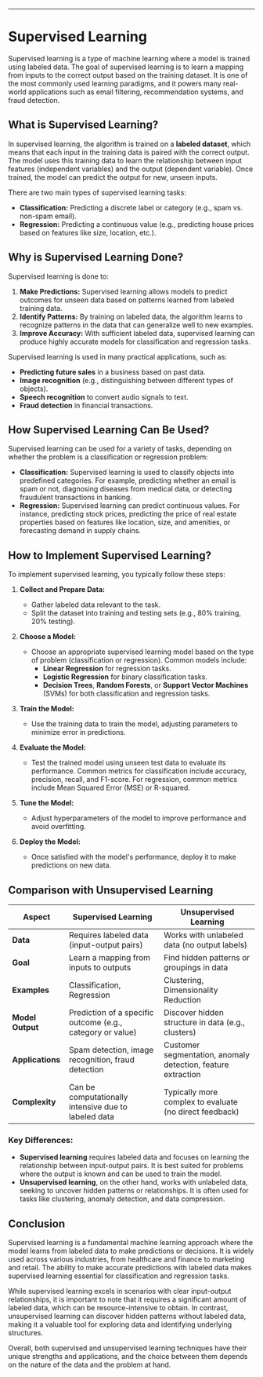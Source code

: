 ---

# Supervised Learning

Supervised learning is a type of machine learning where a model is trained using labeled data. The goal of supervised learning is to learn a mapping from inputs to the correct output based on the training dataset. It is one of the most commonly used learning paradigms, and it powers many real-world applications such as email filtering, recommendation systems, and fraud detection.

## What is Supervised Learning?

In supervised learning, the algorithm is trained on a **labeled dataset**, which means that each input in the training data is paired with the correct output. The model uses this training data to learn the relationship between input features (independent variables) and the output (dependent variable). Once trained, the model can predict the output for new, unseen inputs.

There are two main types of supervised learning tasks:
- **Classification:** Predicting a discrete label or category (e.g., spam vs. non-spam email).
- **Regression:** Predicting a continuous value (e.g., predicting house prices based on features like size, location, etc.).

## Why is Supervised Learning Done?

Supervised learning is done to:
1. **Make Predictions:** Supervised learning allows models to predict outcomes for unseen data based on patterns learned from labeled training data.
2. **Identify Patterns:** By training on labeled data, the algorithm learns to recognize patterns in the data that can generalize well to new examples.
3. **Improve Accuracy:** With sufficient labeled data, supervised learning can produce highly accurate models for classification and regression tasks.

Supervised learning is used in many practical applications, such as:
- **Predicting future sales** in a business based on past data.
- **Image recognition** (e.g., distinguishing between different types of objects).
- **Speech recognition** to convert audio signals to text.
- **Fraud detection** in financial transactions.

## How Supervised Learning Can Be Used?

Supervised learning can be used for a variety of tasks, depending on whether the problem is a classification or regression problem:
- **Classification:** Supervised learning is used to classify objects into predefined categories. For example, predicting whether an email is spam or not, diagnosing diseases from medical data, or detecting fraudulent transactions in banking.
- **Regression:** Supervised learning can predict continuous values. For instance, predicting stock prices, predicting the price of real estate properties based on features like location, size, and amenities, or forecasting demand in supply chains.

## How to Implement Supervised Learning?

To implement supervised learning, you typically follow these steps:

1. **Collect and Prepare Data:**
   - Gather labeled data relevant to the task.
   - Split the dataset into training and testing sets (e.g., 80% training, 20% testing).

2. **Choose a Model:**
   - Choose an appropriate supervised learning model based on the type of problem (classification or regression). Common models include:
     - **Linear Regression** for regression tasks.
     - **Logistic Regression** for binary classification tasks.
     - **Decision Trees**, **Random Forests**, or **Support Vector Machines** (SVMs) for both classification and regression tasks.

3. **Train the Model:**
   - Use the training data to train the model, adjusting parameters to minimize error in predictions.

4. **Evaluate the Model:**
   - Test the trained model using unseen test data to evaluate its performance. Common metrics for classification include accuracy, precision, recall, and F1-score. For regression, common metrics include Mean Squared Error (MSE) or R-squared.

5. **Tune the Model:**
   - Adjust hyperparameters of the model to improve performance and avoid overfitting.

6. **Deploy the Model:**
   - Once satisfied with the model's performance, deploy it to make predictions on new data.

## Comparison with Unsupervised Learning

| Aspect                   | Supervised Learning                    | Unsupervised Learning                      |
|--------------------------|----------------------------------------|--------------------------------------------|
| **Data**                 | Requires labeled data (input-output pairs) | Works with unlabeled data (no output labels) |
| **Goal**                 | Learn a mapping from inputs to outputs | Find hidden patterns or groupings in data |
| **Examples**             | Classification, Regression              | Clustering, Dimensionality Reduction       |
| **Model Output**         | Prediction of a specific outcome (e.g., category or value) | Discover hidden structure in data (e.g., clusters) |
| **Applications**         | Spam detection, image recognition, fraud detection | Customer segmentation, anomaly detection, feature extraction |
| **Complexity**           | Can be computationally intensive due to labeled data | Typically more complex to evaluate (no direct feedback) |

### Key Differences:
- **Supervised learning** requires labeled data and focuses on learning the relationship between input-output pairs. It is best suited for problems where the output is known and can be used to train the model.
- **Unsupervised learning**, on the other hand, works with unlabeled data, seeking to uncover hidden patterns or relationships. It is often used for tasks like clustering, anomaly detection, and data compression.


## Conclusion

Supervised learning is a fundamental machine learning approach where the model learns from labeled data to make predictions or decisions. It is widely used across various industries, from healthcare and finance to marketing and retail. The ability to make accurate predictions with labeled data makes supervised learning essential for classification and regression tasks.

While supervised learning excels in scenarios with clear input-output relationships, it is important to note that it requires a significant amount of labeled data, which can be resource-intensive to obtain. In contrast, unsupervised learning can discover hidden patterns without labeled data, making it a valuable tool for exploring data and identifying underlying structures.

Overall, both supervised and unsupervised learning techniques have their unique strengths and applications, and the choice between them depends on the nature of the data and the problem at hand.
